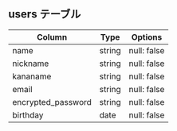 ## users テーブル

| Column             | Type   | Options     |
| ------------------ | ------ | ----------- |
| name               | string | null: false |
| nickname           | string | null: false |
| kananame           | string | null: false |
| email              | string | null: false |
| encrypted_password | string | null: false |
| birthday           | date   | null: false | 
